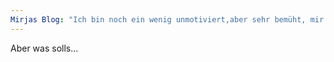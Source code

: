 ```yaml
---
Mirjas Blog: "Ich bin noch ein wenig unmotiviert,aber sehr bemüht, mir Content aus den Fingern zu saugen."
---
```

Aber was solls...

